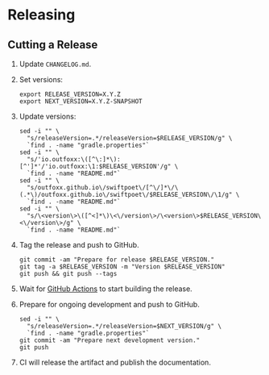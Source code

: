 Releasing
=========

Cutting a Release
---------------------

1. Update `CHANGELOG.md`.

2. Set versions:

    ```
    export RELEASE_VERSION=X.Y.Z
    export NEXT_VERSION=X.Y.Z-SNAPSHOT
    ```

3. Update versions:

    ```
    sed -i "" \
      "s/releaseVersion=.*/releaseVersion=$RELEASE_VERSION/g" \
      `find . -name "gradle.properties"`
    sed -i "" \
      "s/'io.outfoxx:\([^\:]*\):[^']*'/'io.outfoxx:\1:$RELEASE_VERSION'/g" \
      `find . -name "README.md"`
    sed -i "" \
      "s/outfoxx.github.io\/swiftpoet\/[^\/]*\/\(.*\)/outfoxx.github.io\/swiftpoet\/$RELEASE_VERSION\/\1/g" \
      `find . -name "README.md"`
    sed -i "" \
      "s/\<version\>\([^<]*\)\<\/version\>/\<version\>$RELEASE_VERSION\<\/version\>/g" \
      `find . -name "README.md"`
    ```

4. Tag the release and push to GitHub.

    ```
    git commit -am "Prepare for release $RELEASE_VERSION."
    git tag -a $RELEASE_VERSION -m "Version $RELEASE_VERSION"
    git push && git push --tags
    ```

5. Wait for [GitHub Actions][github_actions] to start building the release.

6. Prepare for ongoing development and push to GitHub.

    ```
    sed -i "" \
      "s/releaseVersion=.*/releaseVersion=$NEXT_VERSION/g" \
      `find . -name "gradle.properties"`
    git commit -am "Prepare next development version."
    git push
    ```

7. CI will release the artifact and publish the documentation.

 [sonatype_issues]: https://issues.sonatype.org/
 [sonatype_nexus]: https://oss.sonatype.org/
 [github_actions]: https://github.com/outfoxx/swiftpoet/actions
